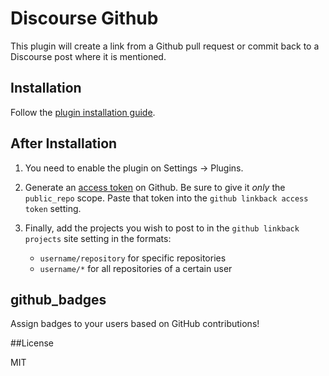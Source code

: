 # Discourse Github

This plugin will create a link from a Github pull request or commit
back to a Discourse post where it is mentioned.

## Installation

Follow the [plugin installation guide](https://meta.discourse.org/t/install-a-plugin/19157?u=eviltrout).

## After Installation

1.  You need to enable the plugin on Settings -> Plugins.

2.  Generate an [access token](https://github.com/settings/tokens) on Github.
    Be sure to give it <em>only</em> the `public_repo` scope. Paste that token into the
    `github linkback access token` setting.

3.  Finally, add the projects you wish to post to in the `github linkback projects` site setting in the formats:
    - `username/repository` for specific repositories
    - `username/*` for all repositories of a certain user

## github_badges

Assign badges to your users based on GitHub contributions!

##License

MIT
